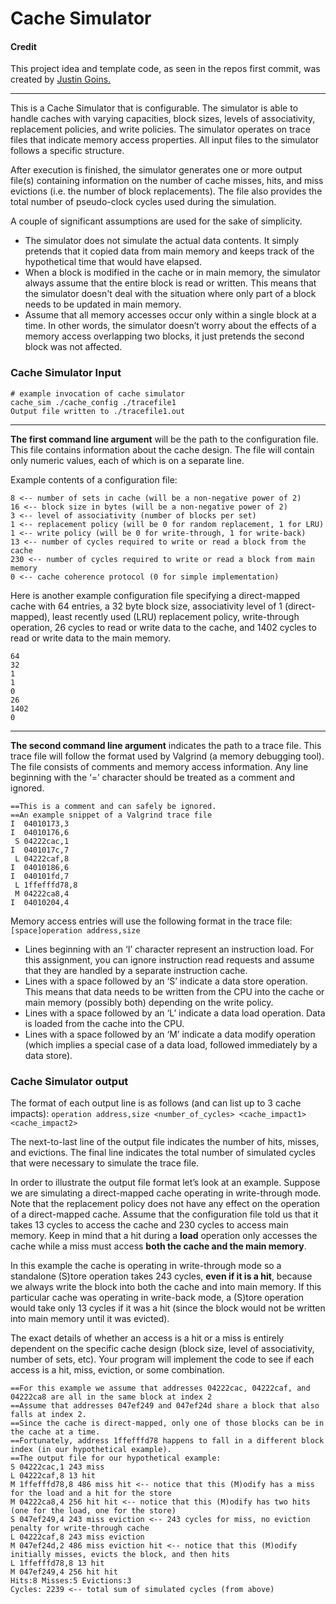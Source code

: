 # Cache Simulator

#### Credit
This project idea and template code, as seen in the repos first commit, was created by [Justin Goins.](http://eecs.oregonstate.edu/people/Goins-Justin)
***

This is a Cache Simulator that is configurable. The simulator is able to handle caches with varying capacities, block sizes, levels of associativity, replacement policies, and write policies. The simulator operates on trace files that indicate memory access properties. All input files to the simulator follows a specific structure.

After execution is finished, the simulator generates one or more output file(s) containing information on the number of cache misses, hits, and miss evictions (i.e. the number of block replacements). The file also provides the total number of pseudo-clock cycles used during the simulation.

A couple of significant assumptions are used for the sake of simplicity.

* The simulator does not simulate the actual data contents. It simply pretends that it copied data from main memory and keeps track of the hypothetical time that would have elapsed.
* When a block is modified in the cache or in main memory, the simulator always assume that the entire block is read or written. This means that the simulator doesn't deal with the situation where only part of a block needs to be updated in main memory.
* Assume that all memory accesses occur only within a single block at a time. In other words, the simulator doesn’t worry about the effects of a memory access overlapping two blocks, it just pretends the second block was not affected.

### Cache Simulator Input
```
# example invocation of cache simulator
cache_sim ./cache_config ./tracefile1
Output file written to ./tracefile1.out
```
***
__The first command line argument__ will be the path to the configuration file. This file contains information about the cache design. The file will contain only numeric values, each of which is on a separate line.

Example contents of a configuration file:
```
8 <-- number of sets in cache (will be a non-negative power of 2)
16 <-- block size in bytes (will be a non-negative power of 2)
3 <-- level of associativity (number of blocks per set)
1 <-- replacement policy (will be 0 for random replacement, 1 for LRU)
1 <-- write policy (will be 0 for write-through, 1 for write-back)
13 <-- number of cycles required to write or read a block from the cache
230 <-- number of cycles required to write or read a block from main memory
0 <-- cache coherence protocol (0 for simple implementation)
```

Here is another example configuration file specifying a direct-mapped cache with 64 entries, a 32 byte block size, associativity level of 1 (direct-mapped), least recently used (LRU) replacement policy, write-through operation, 26 cycles to read or write data to the cache, and 1402 cycles to read or write data to the main memory.
```
64
32
1
1
0
26
1402
0
```
***
__The second command line argument__ indicates the path to a trace file. This trace file will follow the format used by Valgrind (a memory debugging tool). The file consists of comments and memory access information. Any line beginning with the ‘=’ character should be treated as a comment and ignored.

```
==This is a comment and can safely be ignored.
==An example snippet of a Valgrind trace file
I  04010173,3
I  04010176,6
 S 04222cac,1
I  0401017c,7
 L 04222caf,8
I  04010186,6
I  040101fd,7
 L 1ffefffd78,8
 M 04222ca8,4
I  04010204,4
```
Memory access entries will use the following format in the trace file:
`[space]operation address,size`

* Lines beginning with an ‘I’ character represent an instruction load. For this assignment, you can ignore instruction read requests and assume that they are handled by a separate instruction cache.
* Lines with a space followed by an ‘S’ indicate a data store operation. This means that data needs to be written from the CPU into the cache or main memory (possibly both) depending on the write policy.
* Lines with a space followed by an ‘L’ indicate a data load operation. Data is loaded from the cache into the CPU.
* Lines with a space followed by an ‘M’ indicate a data modify operation (which implies a special case of a data load, followed immediately by a data store).

### Cache Simulator output
The format of each output line is as follows (and can list up to 3 cache impacts):
`operation address,size <number_of_cycles> <cache_impact1> <cache_impact2>`

The next-to-last line of the output file indicates the number of hits, misses, and evictions. The final line indicates the total number of simulated cycles that were necessary to simulate the trace file.

In order to illustrate the output file format let’s look at an example. Suppose we are simulating a direct-mapped cache operating in write-through mode. Note that the replacement policy does not have any effect on the operation of a direct-mapped cache. Assume that the configuration file told us that it takes 13 cycles to access the cache and 230 cycles to access main memory. Keep in mind that a hit during a __load__ operation only accesses the cache while a miss must access __both the cache and the main memory__.

In this example the cache is operating in write-through mode so a standalone (S)tore operation takes 243 cycles, __even if it is a hit__, because we always write the block into both the cache and into main memory. If this particular cache was operating in write-back mode, a (S)tore operation would take only 13 cycles if it was a hit (since the block would not be written into main memory until it was evicted).

The exact details of whether an access is a hit or a miss is entirely dependent on the specific cache design (block size, level of associativity, number of sets, etc). Your program will implement the code to see if each access is a hit, miss, eviction, or some combination.

```
==For this example we assume that addresses 04222cac, 04222caf, and 04222ca8 are all in the same block at index 2
==Assume that addresses 047ef249 and 047ef24d share a block that also falls at index 2.
==Since the cache is direct-mapped, only one of those blocks can be in the cache at a time.
==Fortunately, address 1ffefffd78 happens to fall in a different block index (in our hypothetical example).
==The output file for our hypothetical example:
S 04222cac,1 243 miss
L 04222caf,8 13 hit
M 1ffefffd78,8 486 miss hit <-- notice that this (M)odify has a miss for the load and a hit for the store
M 04222ca8,4 256 hit hit <-- notice that this (M)odify has two hits (one for the load, one for the store)
S 047ef249,4 243 miss eviction <-- 243 cycles for miss, no eviction penalty for write-through cache
L 04222caf,8 243 miss eviction
M 047ef24d,2 486 miss eviction hit <-- notice that this (M)odify initially misses, evicts the block, and then hits
L 1ffefffd78,8 13 hit
M 047ef249,4 256 hit hit
Hits:8 Misses:5 Evictions:3
Cycles: 2239 <-- total sum of simulated cycles (from above)
```
